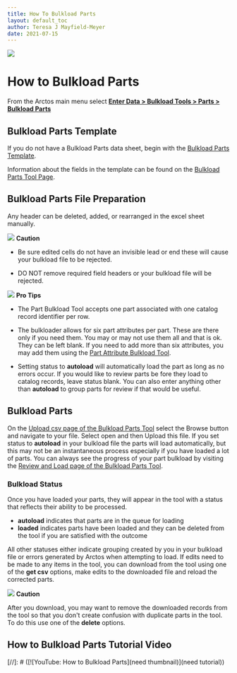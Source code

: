 ```yaml
---
title: How To Bulkload Parts
layout: default_toc
author: Teresa J Mayfield-Meyer
date: 2021-07-15
---
```


![](https://raw.githubusercontent.com/ArctosDB/documentation-wiki/gh-pages/tutorial_images/Bear%20Work%20in%20Progress.JPG)

# How to Bulkload Parts

From the Arctos main menu select **<a href="https://arctos.database.museum/tools/BulkloadParts.cfm" class="external">Enter Data > Bulkload Tools > Parts > Bulkload Parts</a>**

## Bulkload Parts Template

If you do not have a Bulkload Parts data sheet, begin with the <a href="https://arctos.database.museum/tools/BulkloadParts.cfm?action=makeTemplate" class="external">Bulkload Parts Template</a>.

Information about the fields in the template can be found on the <a href="https://arctos.database.museum/tools/BulkloadParts.cfm?action=ld" class="external">Bulkload Parts Tool Page</a>.

## Bulkload Parts File Preparation

Any header can be deleted, added, or rearranged in the excel sheet manually. 

![](https://raw.githubusercontent.com/ArctosDB/documentation-wiki/gh-pages/tutorial_images/Bear%20Caution.jpg) **Caution**

* Be sure edited cells do not have an invisible lead or end these will cause your bulkload file to be rejected. 

* DO NOT remove required field headers or your bulkload file will be rejected.

![](https://raw.githubusercontent.com/ArctosDB/documentation-wiki/gh-pages/tutorial_images/Bear%20Pro.jpg) **Pro Tips**

* The Part Bulkload Tool accepts one part associated with one catalog record identifier per row.

* The bulkloader allows for six part attributes per part. These are there only if you need them. You may or may not use them all and that is ok. They can be left blank. If you need to add more than six attributes, you may add them using the <a href="https://arctos.database.museum/tools/BulkloadSpecimenPartAttribute.cfm" class="external">Part Attribute Bulkload Tool</a>. 

* Setting status to **autoload** will automatically load the part as long as no errors occur. If you would like to review parts be fore they load to catalog records, leave status blank. You can also enter anything other than **autoload** to group parts for review if that would be useful.

## Bulkload Parts 

On the <a href="https://arctos.database.museum/tools/BulkloadParts.cfm?action=ld" class="external">Upload csv page of the Bulkload Parts Tool</a> select the Browse button and navigate to your file. Select open and then Upload this file. If you set status to **autoload** in your bulkload file the parts will load automatically, but this may not be an instantaneous process especially if you have loaded a lot of parts. You can always see the progress of your part bulkload by visiting the <a href="https://arctos.database.museum/tools/BulkloadParts.cfm" class="external">Review and Load page of the Bulkload Parts Tool</a>.

### Bulkload Status

Once you have loaded your parts, they will appear in the tool with a status that reflects their ability to be processed.

* **autoload** indicates that parts are in the queue for loading
* **loaded** indicates parts have been loaded and they can be deleted from the tool if you are satisfied with the outcome

All other statuses either indicate grouping created by you in your bulkload file or errors generated by Arctos when attempting to load. If edits need to be made to any items in the tool, you can download from the tool using one of the **get csv** options, make edits to the downloaded file and reload the corrected parts.

![](https://raw.githubusercontent.com/ArctosDB/documentation-wiki/gh-pages/tutorial_images/Bear%20Caution.jpg) **Caution**

After you download, you may want to remove the downloaded records from the tool so that you don't create confusion with duplicate parts in the tool. To do this use one of the **delete** options.

## How to Bulkload Parts Tutorial Video

[//]: # ([![YouTube: How to Bulkload Parts](need thumbnail)](need tutorial))

